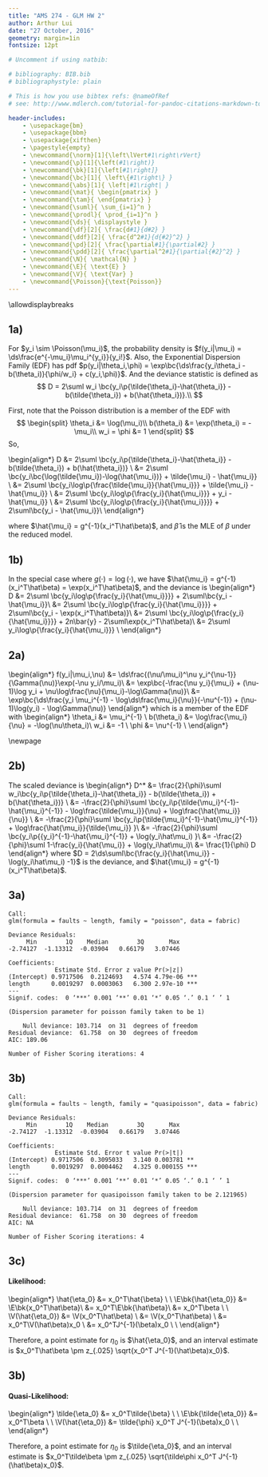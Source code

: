 ```yaml
---
title: "AMS 274 - GLM HW 2"
author: Arthur Lui
date: "27 October, 2016"
geometry: margin=1in
fontsize: 12pt

# Uncomment if using natbib:

# bibliography: BIB.bib
# bibliographystyle: plain 

# This is how you use bibtex refs: @nameOfRef
# see: http://www.mdlerch.com/tutorial-for-pandoc-citations-markdown-to-latex.html)

header-includes: 
    - \usepackage{bm}
    - \usepackage{bbm}
    - \usepackage{xifthen}
    - \pagestyle{empty}
    - \newcommand{\norm}[1]{\left\lVert#1\right\rVert}
    - \newcommand{\p}[1]{\left(#1\right)}
    - \newcommand{\bk}[1]{\left[#1\right]}
    - \newcommand{\bc}[1]{ \left\{#1\right\} }
    - \newcommand{\abs}[1]{ \left|#1\right| }
    - \newcommand{\mat}{ \begin{pmatrix} }
    - \newcommand{\tam}{ \end{pmatrix} }
    - \newcommand{\suml}{ \sum_{i=1}^n }
    - \newcommand{\prodl}{ \prod_{i=1}^n }
    - \newcommand{\ds}{ \displaystyle }
    - \newcommand{\df}[2]{ \frac{d#1}{d#2} }
    - \newcommand{\ddf}[2]{ \frac{d^2#1}{d{#2}^2} }
    - \newcommand{\pd}[2]{ \frac{\partial#1}{\partial#2} }
    - \newcommand{\pdd}[2]{ \frac{\partial^2#1}{\partial{#2}^2} }
    - \newcommand{\N}{ \mathcal{N} }
    - \newcommand{\E}{ \text{E} }
    - \newcommand{\V}{ \text{Var} }
    - \newcommand{\Poisson}{\text{Poisson}}
---
```


\allowdisplaybreaks

## 1a)

For $y_i \sim \Poisson(\mu_i)$, the probability density is $f(y_i|\mu_i) = \ds\frac{e^{-\mu_i}\mu_i^{y_i}}{y_i!}$. Also, the Exponential Dispersion Family
(EDF) has pdf $p(y_i|\theta_i,\phi) = \exp\bc{\ds\frac{y_i\theta_i - b(\theta_i)}{\phi/w_i} + c(y_i,\phi)}$. And the deviance statistic is defined as 
$$
D = 2\suml w_i \bc{y_i\p{\tilde{\theta_i}-\hat{\theta_i}} - b(\tilde{\theta_i}) + b(\hat{\theta_i})}.\\
$$

First, note that the Poisson distribution is a member of the EDF with 
$$
\begin{split}
\theta_i &= \log(\mu_i)\\
b(\theta_i) &= \exp(\theta_i) = -\mu_i\\
w_i = \phi &= 1
\end{split}
$$
So, 

\begin{align*}
D &= 2\suml \bc{y_i\p{\tilde{\theta_i}-\hat{\theta_i}} - b(\tilde{\theta_i}) + b(\hat{\theta_i})} \\
  &= 2\suml \bc{y_i\bc{\log(\tilde{\mu_i})-\log(\hat{\mu_i})} + \tilde{\mu_i} - \hat{\mu_i}} \\
  &= 2\suml \bc{y_i\log\p{\frac{\tilde{\mu_i}}{\hat{\mu_i}}} + \tilde{\mu_i} - \hat{\mu_i}} \\
  &= 2\suml \bc{y_i\log\p{\frac{y_i}{\hat{\mu_i}}} + y_i - \hat{\mu_i}} \\
  &= 2\suml \bc{y_i\log\p{\frac{y_i}{\hat{\mu_i}}}} + 2\suml\bc{y_i - \hat{\mu_i}}\\
\end{align*}

where $\hat{\mu_i} = g^{-1}(x_i^T\hat\beta)$, and $\hat\beta$ is the MLE of $\beta$ under the reduced model. 

## 1b)
In the special case where $g(\cdot) = \log(\cdot)$, we have $\hat{\mu_i} = g^{-1}(x_i^T\hat\beta) = \exp(x_i^T\hat\beta)$, and the deviance is
\begin{align*}
D &= 2\suml \bc{y_i\log\p{\frac{y_i}{\hat{\mu_i}}}} + 2\suml\bc{y_i - \hat{\mu_i}}\\
  &= 2\suml \bc{y_i\log\p{\frac{y_i}{\hat{\mu_i}}}} + 2\suml\bc{y_i - \exp(x_i^T\hat\beta)}\\
  &= 2\suml \bc{y_i\log\p{\frac{y_i}{\hat{\mu_i}}}} + 2n\bar{y} - 2\suml\exp(x_i^T\hat\beta)\\
  &= 2\suml y_i\log\p{\frac{y_i}{\hat{\mu_i}}} \\
\end{align*}

## 2a)
\begin{align*}
f(y_i|\mu_i,\nu) &= \ds\frac{(\nu/\mu_i)^\nu y_i^{\nu-1}}{\Gamma(\nu)}\exp(-\nu y_i/\mu_i)\\
&= \exp\bc{-\frac{\nu y_i}{\mu_i} + (\nu-1)\log y_i + \nu\log\frac{\nu}{\mu_i}-\log\Gamma(\nu)}\\
&= \exp\bc{\ds\frac{y_i \mu_i^{-1} - \log\ds\frac{\mu_i}{\nu}}{-\nu^{-1}} + (\nu-1)\log(y_i) - \log\Gamma(\nu)}
\end{align*}
which is a member of the EDF with
\begin{align*}
\theta_i &= \mu_i^{-1} \\
b(\theta_i) &= \log\frac{\mu_i}{\nu} = -\log(\nu\theta_i)\\
w_i &= -1 \\
\phi &= \nu^{-1} \\
\end{align*}

\newpage

## 2b)
The scaled deviance is
\begin{align*}
D^* &= \frac{2}{\phi}\suml w_i\bc{y_i\p{\tilde{\theta_i}-\hat{\theta_i}} - b(\tilde{\theta_i}) + b(\hat{\theta_i})} \\
    &= -\frac{2}{\phi}\suml \bc{y_i\p{\tilde{\mu_i}^{-1}-\hat{\mu_i}^{-1}} - \log\frac{\tilde{\mu_i}}{\nu} + \log\frac{\hat{\mu_i}}{\nu}} \\
    &= -\frac{2}{\phi}\suml \bc{y_i\p{\tilde{\mu_i}^{-1}-\hat{\mu_i}^{-1}} + \log\frac{\hat{\mu_i}}{\tilde{\mu_i}} }\\
    &= -\frac{2}{\phi}\suml \bc{y_i\p{{y_i}^{-1}-\hat{\mu_i}^{-1}} + \log(y_i\hat\mu_i) }\\
    &= -\frac{2}{\phi}\suml 1-\frac{y_i}{\hat{\mu_i}} + \log(y_i\hat\mu_i)\\
    &= \frac{1}{\phi} D
\end{align*}
where $D = 2\ds\suml\bc{\frac{y_i}{\hat{\mu_i}} - \log(y_i\hat\mu_i) -1}$ is the deviance, and $\hat{\mu_i} = g^{-1}(x_i^T\hat\beta)$.

## 3a)

```
Call:
glm(formula = faults ~ length, family = "poisson", data = fabric)

Deviance Residuals:
     Min        1Q    Median        3Q       Max
-2.74127  -1.13312  -0.03904   0.66179   3.07446

Coefficients:
             Estimate Std. Error z value Pr(>|z|)
(Intercept) 0.9717506  0.2124693   4.574 4.79e-06 ***
length      0.0019297  0.0003063   6.300 2.97e-10 ***
---
Signif. codes:  0 ‘***’ 0.001 ‘**’ 0.01 ‘*’ 0.05 ‘.’ 0.1 ‘ ’ 1

(Dispersion parameter for poisson family taken to be 1)

    Null deviance: 103.714  on 31  degrees of freedom
Residual deviance:  61.758  on 30  degrees of freedom
AIC: 189.06

Number of Fisher Scoring iterations: 4
```

## 3b)
```
Call:
glm(formula = faults ~ length, family = "quasipoisson", data = fabric)

Deviance Residuals:
     Min        1Q    Median        3Q       Max
-2.74127  -1.13312  -0.03904   0.66179   3.07446

Coefficients:
             Estimate Std. Error t value Pr(>|t|)
(Intercept) 0.9717506  0.3095033   3.140 0.003781 **
length      0.0019297  0.0004462   4.325 0.000155 ***
---
Signif. codes:  0 ‘***’ 0.001 ‘**’ 0.01 ‘*’ 0.05 ‘.’ 0.1 ‘ ’ 1

(Dispersion parameter for quasipoisson family taken to be 2.121965)

    Null deviance: 103.714  on 31  degrees of freedom
Residual deviance:  61.758  on 30  degrees of freedom
AIC: NA

Number of Fisher Scoring iterations: 4
```

## 3c)

#### Likelihood:
\begin{align*}
\hat{\eta_0} &= x_0^T\hat{\beta} \\
\\
\E\bk{\hat{\eta_0}} &= \E\bk{x_0^T\hat\beta}\\
&= x_0^T\E\bk{\hat\beta}\\
&= x_0^T\beta \\
\\
\V(\hat{\eta_0}) &= \V(x_0^T\hat\beta) \\
&= \V(x_0^T\hat\beta) \\
&= x_0^T\V(\hat\beta)x_0 \\
&= x_0^TJ^{-1}(\beta)x_0 \\
\\
\end{align*}

Therefore, a point estimate for $\eta_0$ is $\hat{\eta_0}$, and an interval estimate
is $x_0^T\hat\beta \pm z_{.025} \sqrt{x_0^T J^{-1}(\hat\beta)x_0}$.

## 3b)

#### Quasi-Likelihood:
\begin{align*}
\tilde{\eta_0} &= x_0^T\tilde{\beta} \\
\\
\E\bk{\tilde{\eta_0}} &= x_0^T\beta \\
\\
\V(\hat{\eta_0}) &= \tilde{\phi} x_0^T J^{-1}(\beta)x_0 \\
\\
\end{align*}

Therefore, a point estimate for $\eta_0$ is $\tilde{\eta_0}$, and an interval estimate
is $x_0^T\tilde\beta \pm z_{.025} \sqrt{\tilde\phi x_0^T J^{-1}(\hat\beta)x_0}$.
